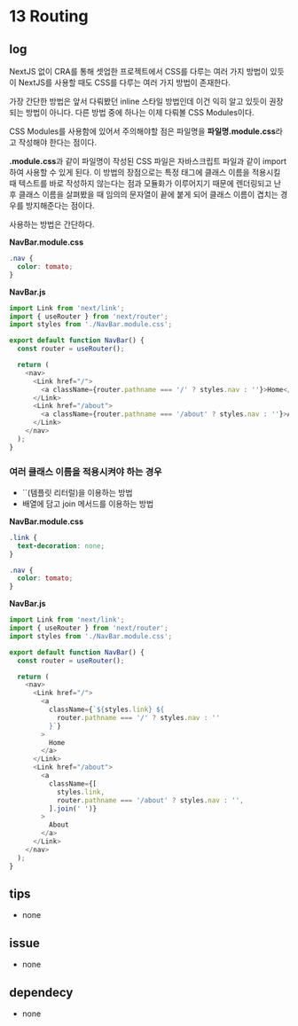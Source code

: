 # 13 Routing

## log

NextJS 없이 CRA를 통해 셋업한 프로젝트에서 CSS를 다루는 여러 가지 방법이 있듯이 NextJS를 사용할 때도 CSS를 다루는 여러 가지 방법이 존재한다.

가장 간단한 방법은 앞서 다뤄봤던 inline 스타일 방법인데 이건 익히 알고 있듯이 권장되는 방법이 아니다. 다른 방법 중에 하나는 이제 다뤄볼 CSS Modules이다.

CSS Modules를 사용함에 있어서 주의해야할 점은 파일명을 **파일명.module.css**라고 작성해야 한다는 점이다.

**.module.css**과 같이 파일명이 작성된 CSS 파일은 자바스크립트 파일과 같이 import 하여 사용할 수 있게 된다. 이 방법의 장점으로는 특정 태그에 클래스 이름을 적용시킬 때 텍스트를 바로 작성하지 않는다는 점과 모듈화가 이루어지기 때문에 렌더링되고 난 후 클래스 이름을 살펴봤을 때 임의의 문자열이 끝에 붙게 되어 클래스 이름이 겹치는 경우를 방지해준다는 점이다.

사용하는 방법은 간단하다.

**NavBar.module.css**

```css
.nav {
  color: tomato;
}
```

**NavBar.js**

```javascript
import Link from 'next/link';
import { useRouter } from 'next/router';
import styles from './NavBar.module.css';

export default function NavBar() {
  const router = useRouter();

  return (
    <nav>
      <Link href="/">
        <a className={router.pathname === '/' ? styles.nav : ''}>Home</a>
      </Link>
      <Link href="/about">
        <a className={router.pathname === '/about' ? styles.nav : ''}>About</a>
      </Link>
    </nav>
  );
}
```

### 여러 클래스 이름을 적용시켜야 하는 경우

- ``(템플릿 리터럴)을 이용하는 방법
- 배열에 담고 join 메서드를 이용하는 방법

**NavBar.module.css**

```css
.link {
  text-decoration: none;
}

.nav {
  color: tomato;
}
```

**NavBar.js**

```javascript
import Link from 'next/link';
import { useRouter } from 'next/router';
import styles from './NavBar.module.css';

export default function NavBar() {
  const router = useRouter();

  return (
    <nav>
      <Link href="/">
        <a
          className={`${styles.link} ${
            router.pathname === '/' ? styles.nav : ''
          }`}
        >
          Home
        </a>
      </Link>
      <Link href="/about">
        <a
          className={[
            styles.link,
            router.pathname === '/about' ? styles.nav : '',
          ].join(' ')}
        >
          About
        </a>
      </Link>
    </nav>
  );
}
```

## tips

- none

## issue

- none

## dependecy

- none
